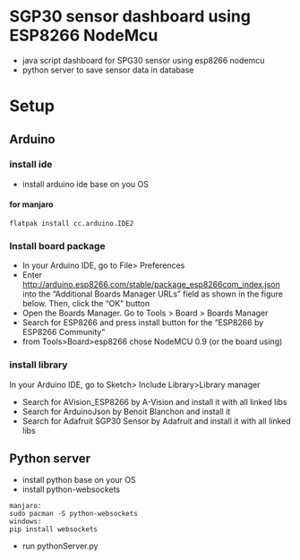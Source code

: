 # SGP30 sensor dashboard using ESP8266 NodeMcu
- java script dashboard for SPG30 sensor using esp8266 nodemcu
- python server to save sensor data in database
  
# Setup
## Arduino

### install ide
- install arduino ide base on you OS
#### for manjaro
```
flatpak install cc.arduino.IDE2
```
### Install board package
- In your Arduino IDE, go to File> Preferences
- Enter http://arduino.esp8266.com/stable/package_esp8266com_index.json into the “Additional Boards Manager URLs” field as shown in the figure below. Then, click the “OK” button
- Open the Boards Manager. Go to Tools > Board > Boards Manager
- Search for ESP8266 and press install button for the “ESP8266 by ESP8266 Community“
- from Tools>Board>esp8266 chose NodeMCU 0.9 (or the board using)

### install library
In your Arduino IDE, go to Sketch> Include Library>Library manager
- Search for AVision_ESP8266 by A-Vision and install it with all linked libs
- Search for ArduinoJson by Benoit Blanchon and install it
- Search for Adafruit SGP30 Sensor by Adafruit and install it with all linked libs

## Python server 
- install python base on your OS
- install python-websockets
```
manjaro:
sudo pacman -S python-websockets
windows:
pip install websockets
```
- run pythonServer.py
